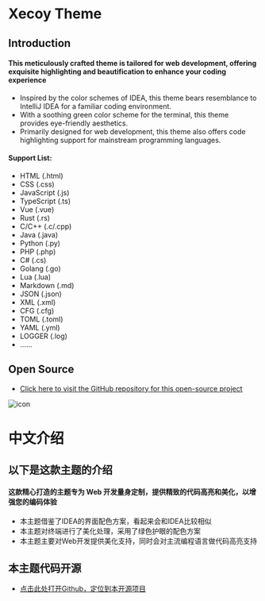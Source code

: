 # Xecoy Theme

## Introduction

#### This meticulously crafted theme is tailored for web development, offering exquisite highlighting and beautification to enhance your coding experience

* Inspired by the color schemes of IDEA, this theme bears resemblance to IntelliJ IDEA for a familiar coding environment.
* With a soothing green color scheme for the terminal, this theme provides eye-friendly aesthetics.
* Primarily designed for web development, this theme also offers code highlighting support for mainstream programming languages.

#### Support List:
* HTML (.html)
* CSS (.css)
* JavaScript (.js)
* TypeScript (.ts)
* Vue (.vue)
* Rust (.rs)
* C/C++ (.c/.cpp)
* Java (.java)
* Python (.py)
* PHP (.php)
* C# (.cs)
* Golang (.go)
* Lua (.lua)
* Markdown (.md)
* JSON (.json)
* XML (.xml)
* CFG (.cfg)
* TOML (.toml)
* YAML (.yml)
* LOGGER (.log)
* ……

## Open Source

* [Click here to visit the GitHub repository for this open-source project](https://github.com/AXH-xy/Xecoy-Web-Theme)

![icon](https://github.com/AXH-xy/Xecoy-Web-Theme/assets/93380643/e75bac33-4286-45dd-8739-2646b9f848a2 "Xecoy Theme")


# 中文介绍

## 以下是这款主题的介绍

#### 这款精心打造的主题专为 Web 开发量身定制，提供精致的代码高亮和美化，以增强您的编码体验

* 本主题借鉴了IDEA的界面配色方案，看起来会和IDEA比较相似
* 本主题对终端进行了美化处理，采用了绿色护眼的配色方案
* 本主题主要对Web开发提供美化支持，同时会对主流编程语言做代码高亮支持

## 本主题代码开源

* [点击此处打开Github，定位到本开源项目](https://github.com/AXH-xy/Xecoy-Web-Theme)
